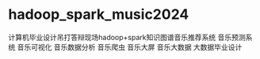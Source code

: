 # hadoop_spark_music2024
计算机毕业设计吊打答辩现场hadoop+spark知识图谱音乐推荐系统 音乐预测系统 音乐可视化 音乐数据分析 音乐爬虫 音乐大屏 音乐大数据 大数据毕业设计
